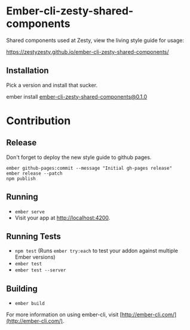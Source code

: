 # Ember-cli-zesty-shared-components

Shared components used at Zesty, view the living style guide for usage:

  https://zestyzesty.github.io/ember-cli-zesty-shared-components/

## Installation

Pick a version and install that sucker.

   ember install ember-cli-zesty-shared-components@0.1.0

# Contribution

## Release

Don't forget to deploy the new style guide to github pages.

    ember github-pages:commit --message "Initial gh-pages release"
    ember release --patch
    npm publish

## Running

* `ember serve`
* Visit your app at [http://localhost:4200](http://localhost:4200).

## Running Tests

* `npm test` (Runs `ember try:each` to test your addon against multiple Ember versions)
* `ember test`
* `ember test --server`

## Building

* `ember build`

For more information on using ember-cli, visit [http://ember-cli.com/](http://ember-cli.com/).
